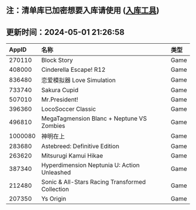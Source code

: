 ## 注：清单库已加密想要入库请使用 ([入库工具](https://github.com/BlankTMing/ManifestAutoUpdate/releases))

## 更新时间：2024-05-01 21:26:58
| AppID | 名称 | 类型  |
| :-------------------- | :----------------------------- | :----------- |
| 270110 | Block Story| Game |
| 408000 | Cinderella Escape! R12| Game |
| 836480 | 恋爱模拟器 Love Simulation| Game |
| 733740 | Sakura Cupid| Game |
| 507010 | Mr.President!| Game |
| 396360 | LocoSoccer Classic| Game |
| 496810 | MegaTagmension Blanc + Neptune VS Zombies| Game |
| 1000080 | 神明在上| Game |
| 283680 | Astebreed: Definitive Edition| Game |
| 263620 | Mitsurugi Kamui Hikae| Game |
| 387340 | Hyperdimension Neptunia U: Action Unleashed| Game |
| 212480 | Sonic & All-Stars Racing Transformed Collection| Game |
| 207350 | Ys Origin| Game |
